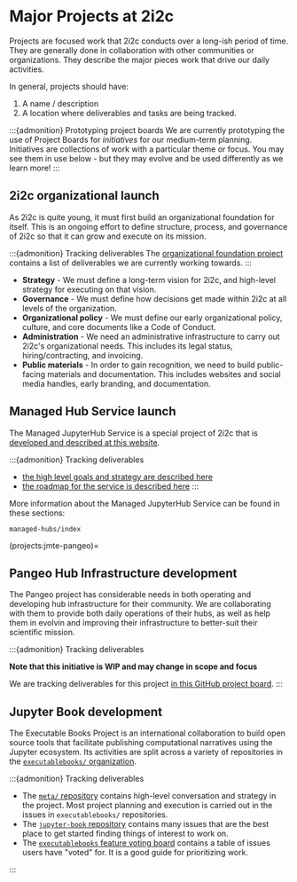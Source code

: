 # Major Projects at 2i2c

Projects are focused work that 2i2c conducts over a long-ish period of time.
They are generally done in collaboration with other communities or organizations.
They describe the major pieces work that drive our daily activities.

In general, projects should have:

1. A name / description
2. A location where deliverables and tasks are being tracked.

:::{admonition} Prototyping project boards
We are currently prototyping the use of Project Boards for _initiatives_ for our medium-term planning.
Initiatives are collections of work with a particular theme or focus.
You may see them in use below - but they may evolve and be used differently as we learn more!
:::

## 2i2c organizational launch

As 2i2c is quite young, it must first build an organizational foundation for itself.
This is an ongoing effort to define structure, process, and governance of 2i2c so that it can grow and execute on its mission.

:::{admonition} Tracking deliverables
The [organizational foundation project](https://github.com/orgs/2i2c-org/projects/23) contains a list of deliverables we are currently working towards.
:::

- **Strategy** - We must define a long-term vision for 2i2c, and high-level strategy for executing on that vision.
- **Governance** - We must define how decisions get made within 2i2c at all levels of the organization.
- **Organizational policy** - We must define our early organizational policy, culture, and core documents like a Code of Conduct.
- **Administration** - We need an administrative infrastructure to carry out 2i2c's organizational needs. This includes its legal status, hiring/contracting, and invoicing. 
- **Public materials** - In order to gain recognition, we need to build public-facing materials and documentation. This includes websites and social media handles, early branding, and documentation.

## Managed Hub Service launch

The Managed JupyterHub Service is a special project of 2i2c that is [developed and described at this website](managed-hubs/index.md).

:::{admonition} Tracking deliverables
- [the high level goals and strategy are described here](https://pilot.2i2c.org/en/latest/about/strategy.html)
- [the roadmap for the service is described here](https://pilot.2i2c.org/en/latest/about/roadmap.html)
:::

More information about the Managed JupyterHub Service can be found in these sections:

```{toctree}
managed-hubs/index
```

(projects:jmte-pangeo)=
## Pangeo Hub Infrastructure development

The Pangeo project has considerable needs in both operating and developing hub infrastructure for their community.
We are collaborating with them to provide both daily operations of their hubs, as well as help them in evolvin and improving their infrastructure to better-suit their scientific mission.

:::{admonition} Tracking deliverables

**Note that this initiative is WIP and may change in scope and focus**

We are tracking deliverables for this project [in this GitHub project board](https://github.com/orgs/2i2c-org/projects/24).
:::

## Jupyter Book development

The Executable Books Project is an international collaboration to build open source tools that facilitate publishing computational narratives using the Jupyter ecosystem.
Its activities are split across a variety of repositories in the [`executablebooks/` organization](https://github.com/executablebooks).

:::{admonition} Tracking deliverables

- The [`meta/` repository](https://github.com/executablebooks/meta) contains high-level conversation and strategy in the project. Most project planning and execution is carried out in the issues in `executablebooks/` repositories.
- The [`jupyter-book` repository](https://github.com/executablebooks) contains many issues that are the best place to get started finding things of interest to work on.
- The [`executablebooks` feature voting board](https://executablebooks.org/en/latest/feature-vote.html) contains a table of issues users have "voted" for. It is a good guide for prioritizing work.

:::
